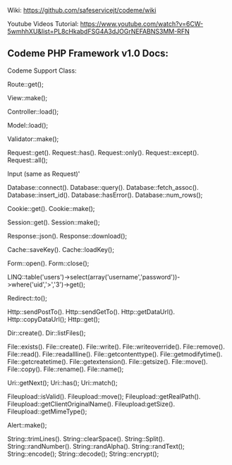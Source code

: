Wiki: https://github.com/safeservicejt/codeme/wiki

Youtube Videos Tutorial: https://www.youtube.com/watch?v=6CW-5wmhhXU&list=PL8cHkabdFSG4A3dJOGrNEFABNS3MM-RFN


Codeme PHP Framework v1.0 Docs:
----------------------------------------------------------------

Codeme Support Class:

Route::get();

View::make();

Controller::load();

Model::load();

Validator::make();

Request::get(). Request::has(). Request::only(). Request::except(). Request::all();

Input (same as Request)'

Database::connect(). Database::query(). Database::fetch_assoc(). Database::insert_id(). Database::hasError(). Database::num_rows();

Cookie::get(). Cookie::make();

Session::get(). Session::make();

Response::json(). Response::download();

Cache::saveKey(). Cache::loadKey();

Form::open(). Form::close();

LINQ::table('users')->select(array('username','password'))->where('uid','>','3')->get();

Redirect::to();

Http::sendPostTo(). Http::sendGetTo(). Http::getDataUrl(). Http::copyDataUrl(); Http::get();

Dir::create(). Dir::listFiles();

File::exists(). File::create(). File::write(). File::writeoverride(). File::remove(). File::read(). File::readallline(). File::getcontenttype(). File::getmodifytime(). File::getcreatetime(). File::getextension(). File::getsize(). File::move(). File::copy(). File::rename(). File::name();

Uri::getNext(); Uri::has(); Uri::match();



Fileupload::isValid(). Fileupload::move(); Fileupload::getRealPath(). Fileupload::getClientOriginalName(). Fileupload:getSize(). Fileupload::getMimeType();

Alert::make();

String::trimLines(). String::clearSpace(). String::Split(). String::randNumber(). String::randAlpha(). String::randText(); String::encode(); String::decode(); String::encrypt();

